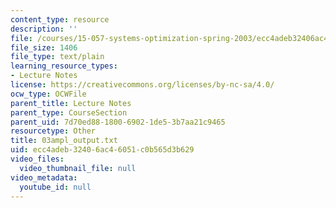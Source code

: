 ```yaml
---
content_type: resource
description: ''
file: /courses/15-057-systems-optimization-spring-2003/ecc4adeb32406ac46051c0b565d3b629_03ampl_output.txt
file_size: 1406
file_type: text/plain
learning_resource_types:
- Lecture Notes
license: https://creativecommons.org/licenses/by-nc-sa/4.0/
ocw_type: OCWFile
parent_title: Lecture Notes
parent_type: CourseSection
parent_uid: 7d70ed88-1800-6902-1de5-3b7aa21c9465
resourcetype: Other
title: 03ampl_output.txt
uid: ecc4adeb-3240-6ac4-6051-c0b565d3b629
video_files:
  video_thumbnail_file: null
video_metadata:
  youtube_id: null
---
```

